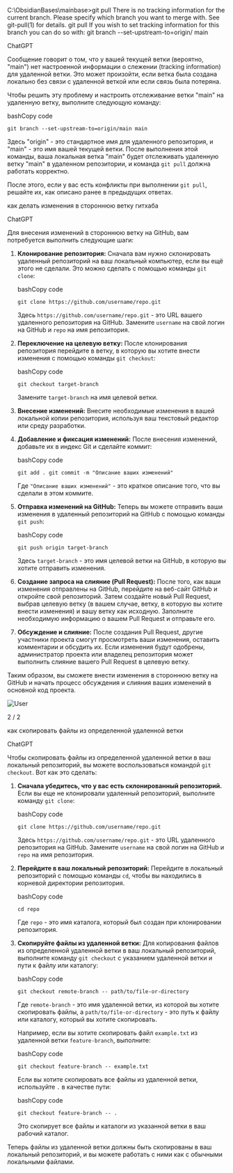 C:\ObsidianBases\mainbase>git pull There is no tracking information for the current branch. Please specify which branch you want to merge with. See git-pull(1) for details. git pull <remote> <branch> If you wish to set tracking information for this branch you can do so with: git branch --set-upstream-to=origin/<branch> main

ChatGPT

Сообщение говорит о том, что у вашей текущей ветки (вероятно, "main") нет настроенной информации о слежении (tracking information) для удаленной ветки. Это может произойти, если ветка была создана локально без связи с удаленной веткой или если связь была потеряна.

Чтобы решить эту проблему и настроить отслеживание ветки "main" на удаленную ветку, выполните следующую команду:

bashCopy code

`git branch --set-upstream-to=origin/main main`

Здесь "origin" - это стандартное имя для удаленного репозитория, и "main" - это имя вашей текущей ветки. После выполнения этой команды, ваша локальная ветка "main" будет отслеживать удаленную ветку "main" в удаленном репозитории, и команда `git pull` должна работать корректно.

После этого, если у вас есть конфликты при выполнении `git pull`, решайте их, как описано ранее в предыдущих ответах.


как делать изменения в стороннюю ветку гитхаба

ChatGPT

Для внесения изменений в стороннюю ветку на GitHub, вам потребуется выполнить следующие шаги:

1. **Клонирование репозитория:** Сначала вам нужно склонировать удаленный репозиторий на ваш локальный компьютер, если вы ещё этого не сделали. Это можно сделать с помощью команды `git clone`:
    
    bashCopy code
    
    `git clone https://github.com/username/repo.git`
    
    Здесь `https://github.com/username/repo.git` - это URL вашего удаленного репозитория на GitHub. Замените `username` на свой логин на GitHub и `repo` на имя репозитория.
    
2. **Переключение на целевую ветку:** После клонирования репозитория перейдите в ветку, в которую вы хотите внести изменения с помощью команды `git checkout`:
    
    bashCopy code
    
    `git checkout target-branch`
    
    Замените `target-branch` на имя целевой ветки.
    
3. **Внесение изменений:** Внесите необходимые изменения в вашей локальной копии репозитория, используя ваш текстовый редактор или среду разработки.
    
4. **Добавление и фиксация изменений:** После внесения изменений, добавьте их в индекс Git и сделайте коммит:
    
    bashCopy code
    
    `git add . git commit -m "Описание ваших изменений"`
    
    Где `"Описание ваших изменений"` - это краткое описание того, что вы сделали в этом коммите.
    
5. **Отправка изменений на GitHub:** Теперь вы можете отправить ваши изменения в удаленный репозиторий на GitHub с помощью команды `git push`:
    
    bashCopy code
    
    `git push origin target-branch`
    
    Здесь `target-branch` - это имя целевой ветки на GitHub, в которую вы хотите отправить изменения.
    
6. **Создание запроса на слияние (Pull Request):** После того, как ваши изменения отправлены на GitHub, перейдите на веб-сайт GitHub и откройте свой репозиторий. Затем создайте новый Pull Request, выбрав целевую ветку (в вашем случае, ветку, в которую вы хотите внести изменения) и вашу ветку как исходную. Заполните необходимую информацию о вашем Pull Request и отправьте его.
    
7. **Обсуждение и слияние:** После создания Pull Request, другие участники проекта смогут просмотреть ваши изменения, оставить комментарии и обсудить их. Если изменения будут одобрены, администратор проекта или владелец репозитория может выполнить слияние вашего Pull Request в целевую ветку.
    

Таким образом, вы сможете внести изменения в стороннюю ветку на GitHub и начать процесс обсуждения и слияния ваших изменений в основной код проекта.

![User](https://chat.openai.com/_next/image?url=https%3A%2F%2Flh3.googleusercontent.com%2Fa%2FAAcHTtdxyihRneMjyXiV78d4OYOYSll_Ode06Gau7YhklOTE%3Ds96-c&w=96&q=75)

2 / 2

как скопировать файлы из определенной удаленной ветки

ChatGPT

Чтобы скопировать файлы из определенной удаленной ветки в ваш локальный репозиторий, вы можете воспользоваться командой `git checkout`. Вот как это сделать:

1. **Сначала убедитесь, что у вас есть склонированный репозиторий.** Если вы еще не клонировали удаленный репозиторий, выполните команду `git clone`:
    
    bashCopy code
    
    `git clone https://github.com/username/repo.git`
    
    Здесь `https://github.com/username/repo.git` - это URL удаленного репозитория на GitHub. Замените `username` на свой логин на GitHub и `repo` на имя репозитория.
    
2. **Перейдите в ваш локальный репозиторий:** Перейдите в локальный репозиторий с помощью команды `cd`, чтобы вы находились в корневой директории репозитория.
    
    bashCopy code
    
    `cd repo`
    
    Где `repo` - это имя каталога, который был создан при клонировании репозитория.
    
3. **Скопируйте файлы из удаленной ветки:** Для копирования файлов из определенной удаленной ветки в ваш локальный репозиторий, выполните команду `git checkout` с указанием удаленной ветки и пути к файлу или каталогу:
    
    bashCopy code
    
    `git checkout remote-branch -- path/to/file-or-directory`
    
    Где `remote-branch` - это имя удаленной ветки, из которой вы хотите скопировать файлы, а `path/to/file-or-directory` - это путь к файлу или каталогу, который вы хотите скопировать.
    
    Например, если вы хотите скопировать файл `example.txt` из удаленной ветки `feature-branch`, выполните:
    
    bashCopy code
    
    `git checkout feature-branch -- example.txt`
    
    Если вы хотите скопировать все файлы из удаленной ветки, используйте `.` в качестве пути:
    
    bashCopy code
    
    `git checkout feature-branch -- .`
    
    Это скопирует все файлы и каталоги из указанной ветки в ваш рабочий каталог.
    

Теперь файлы из удаленной ветки должны быть скопированы в ваш локальный репозиторий, и вы можете работать с ними как с обычными локальными файлами.